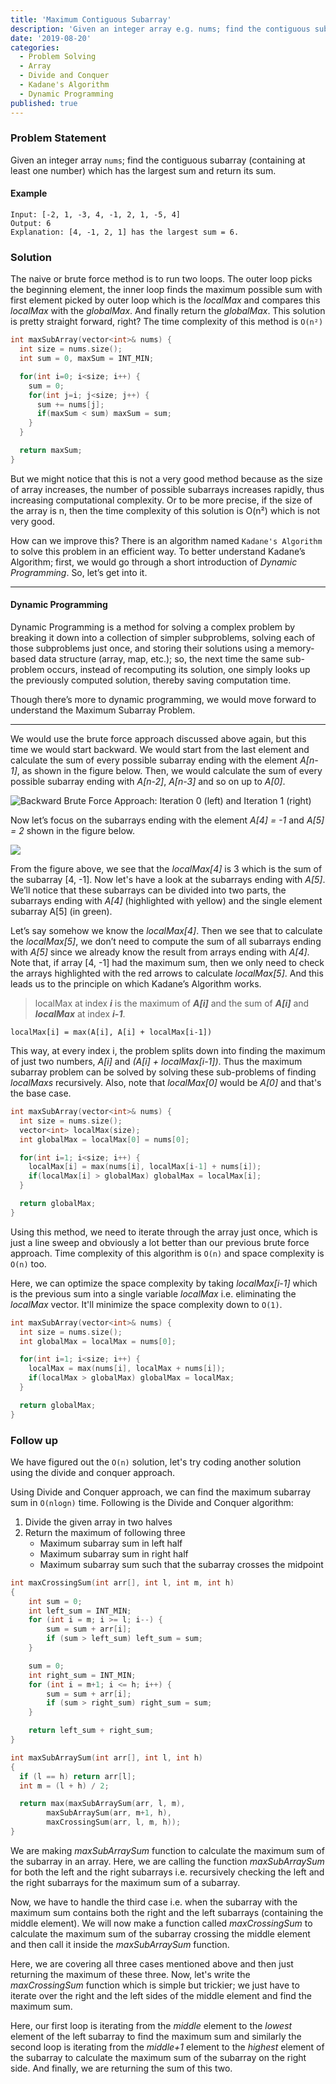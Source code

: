 ```yaml
---
title: 'Maximum Contiguous Subarray'
description: 'Given an integer array e.g. nums; find the contiguous subarray (containing at least one number) which has the largest sum and return its sum.'
date: '2019-08-20'
categories:
  - Problem Solving
  - Array
  - Divide and Conquer
  - Kadane's Algorithm
  - Dynamic Programming
published: true
---
```


### Problem Statement

Given an integer array `nums`; find the contiguous subarray (containing at least one number) which has the largest sum and return its sum.

#### Example

```
Input: [-2, 1, -3, 4, -1, 2, 1, -5, 4]
Output: 6
Explanation: [4, -1, 2, 1] has the largest sum = 6.
```

### Solution

The naive or brute force method is to run two loops. The outer loop picks the beginning element, the inner loop finds the maximum possible sum with first element picked by outer loop which is the _localMax_ and compares this _localMax_ with the _globalMax_. And finally return the _globalMax_. This solution is pretty straight forward, right? The time complexity of this method is `O(n²)`

```C++
int maxSubArray(vector<int>& nums) {
  int size = nums.size();
  int sum = 0, maxSum = INT_MIN;

  for(int i=0; i<size; i++) {
    sum = 0;
    for(int j=i; j<size; j++) {
      sum += nums[j];
      if(maxSum < sum) maxSum = sum;
    }
  }

  return maxSum;
}
```

But we might notice that this is not a very good method because as the size of array increases, the number of possible subarrays increases rapidly, thus increasing computational complexity. Or to be more precise, if the size of the array is n, then the time complexity of this solution is O(n²) which is not very good.

How can we improve this? There is an algorithm named `Kadane's Algorithm` to solve this problem in an efficient way. To better understand Kadane’s Algorithm; first, we would go through a short introduction of _Dynamic Programming_. So, let’s get into it.

---

#### Dynamic Programming

Dynamic Programming is a method for solving a complex problem by breaking it down into a collection of simpler subproblems, solving each of those subproblems just once, and storing their solutions using a memory-based data structure (array, map, etc.); so, the next time the same sub-problem occurs, instead of recomputing its solution, one simply looks up the previously computed solution, thereby saving computation time.

Though there’s more to dynamic programming, we would move forward to understand the Maximum Subarray Problem.

---

We would use the brute force approach discussed above again, but this time we would start backward. We would start from the last element and calculate the sum of every possible subarray ending with the element _A[n-1]_, as shown in the figure below. Then, we would calculate the sum of every possible subarray ending with _A[n-2]_, _A[n-3]_ and so on up to _A[0]_.

![Backward Brute Force Approach: Iteration 0 (left) and Iteration 1 (right)](./asset-1.png)

Now let’s focus on the subarrays ending with the element _A[4] = -1_ and _A[5] = 2_ shown in the figure below.

![](./asset-2.png)

From the figure above, we see that the _localMax[4]_ is 3 which is the sum of the subarray [4, -1]. Now let's have a look at the subarrays ending with _A[5]_. We’ll notice that these subarrays can be divided into two parts, the subarrays ending with _A[4]_ (highlighted with yellow) and the single element subarray A[5] (in green).

Let’s say somehow we know the _localMax[4]_. Then we see that to calculate the _localMax[5]_, we don’t need to compute the sum of all subarrays ending with _A[5]_ since we already know the result from arrays ending with _A[4]_. Note that, if array [4, -1] had the maximum sum, then we only need to check the arrays highlighted with the red arrows to calculate _localMax[5]_. And this leads us to the principle on which Kadane’s Algorithm works.

> localMax at index _**i**_ is the maximum of _**A[i]**_ and the sum of _**A[i]**_ and _**localMax**_ at index _**i-1**_.

```
localMax[i] = max(A[i], A[i] + localMax[i-1])
```

This way, at every index i, the problem splits down into finding the maximum of just two numbers, _A[i]_ and _(A[i] + localMax[i-1])_. Thus the maximum subarray problem can be solved by solving these sub-problems of finding _localMaxs_ recursively. Also, note that _localMax[0]_ would be _A[0]_ and that's the base case.

```C++
int maxSubArray(vector<int>& nums) {
  int size = nums.size();
  vector<int> localMax(size);
  int globalMax = localMax[0] = nums[0];

  for(int i=1; i<size; i++) {
    localMax[i] = max(nums[i], localMax[i-1] + nums[i]);
    if(localMax[i] > globalMax) globalMax = localMax[i];
  }

  return globalMax;
}
```

Using this method, we need to iterate through the array just once, which is just a line sweep and obviously a lot better than our previous brute force approach. Time complexity of this algorithm is `O(n)` and space complexity is `O(n)` too.

Here, we can optimize the space complexity by taking _localMax[i-1]_ which is the previous sum into a single variable _localMax_ i.e. eliminating the _localMax_ vector. It'll minimize the space complexity down to `O(1)`.

```C++
int maxSubArray(vector<int>& nums) {
  int size = nums.size();
  int globalMax = localMax = nums[0];

  for(int i=1; i<size; i++) {
    localMax = max(nums[i], localMax + nums[i]);
    if(localMax > globalMax) globalMax = localMax;
  }

  return globalMax;
}
```

### Follow up

We have figured out the `O(n)` solution, let's try coding another solution using the divide and conquer approach.

Using Divide and Conquer approach, we can find the maximum subarray sum in `O(nlogn)` time. Following is the Divide and Conquer algorithm:

1. Divide the given array in two halves
2. Return the maximum of following three
   - Maximum subarray sum in left half
   - Maximum subarray sum in right half
   - Maximum subarray sum such that the subarray crosses the midpoint

```C++
int maxCrossingSum(int arr[], int l, int m, int h)
{
	int sum = 0;
	int left_sum = INT_MIN;
	for (int i = m; i >= l; i--) {
		sum = sum + arr[i];
		if (sum > left_sum) left_sum = sum;
	}

	sum = 0;
	int right_sum = INT_MIN;
	for (int i = m+1; i <= h; i++) {
		sum = sum + arr[i];
		if (sum > right_sum) right_sum = sum;
	}

	return left_sum + right_sum;
}

int maxSubArraySum(int arr[], int l, int h)
{
  if (l == h) return arr[l];
  int m = (l + h) / 2;

  return max(maxSubArraySum(arr, l, m),
        maxSubArraySum(arr, m+1, h),
        maxCrossingSum(arr, l, m, h));
}
```

We are making _maxSubArraySum_ function to calculate the maximum sum of the subarray in an array. Here, we are calling the function _maxSubArraySum_ for both the left and the right subarrays i.e. recursively checking the left and the right subarrays for the maximum sum of a subarray.

Now, we have to handle the third case i.e. when the subarray with the maximum sum contains both the right and the left subarrays (containing the middle element). We will now make a function called _maxCrossingSum_ to calculate the maximum sum of the subarray crossing the middle element and then call it inside the _maxSubArraySum_ function.

Here, we are covering all three cases mentioned above and then just returning the maximum of these three. Now, let's write the _maxCrossingSum_ function which is simple but trickier; we just have to iterate over the right and the left sides of the middle element and find the maximum sum.

Here, our first loop is iterating from the _middle_ element to the _lowest_ element of the left subarray to find the maximum sum and similarly the second loop is iterating from the _middle+1_ element to the _highest_ element of the subarray to calculate the maximum sum of the subarray on the right side. And finally, we are returning the sum of this two.
